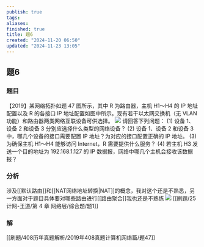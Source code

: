 ```yaml
---
publish: true
tags: 
aliases: 
finished: true
title: 题6
created: "2024-11-20 06:50"
updated: "2024-11-23 13:05"
---
```

## 题6
### 题目
【2019】某网络拓扑如题 47 图所示，其中 R 为路由器，主机 H1～H4 的 IP 地址配置以及 R 的各接口 IP 地址配置如图中所示。现有若干以太网交换机（无 VLAN 功能）和路由器两类网络互联设备可供选择。
![](https://img.hwenyi.tech/202411231547194.webp)
请回答下列问题：
(1) 设备 1、设备 2 和设备 3 分别应选择什么类型的网络设备？
(2) 设备 1、设备 2 和设备 3 中，哪几个设备的接口需要配置 IP 地址？为对应的接口配置正确的 IP 地址。
(3) 为确保主机 H1～H4 能够访问 Internet，R 需要提供什么服务？
(4) 若主机 H3 发送一个目的地址为 192.168.1.127 的 IP 数据报，网络中哪几个主机会接收该数据报？
### 分析
涉及[[默认路由]]和[[NAT网络地址转换|NAT]]的概念，我对这个还是不熟悉，另一方面对于题目具体要对哪些路由进行[[路由聚合]]我也还是不熟练
![](https://img.hwenyi.tech/202411232104668.webp)
[[刷题/25计网-王道/第 4 章 网络层/综合题/题1]]

### 解
[[刷题/408历年真题解析/2019年408真题计算机网络篇/题47]]